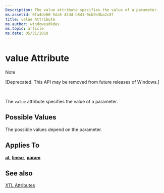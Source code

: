```yaml
---
Description: The value attribute specifies the value of a parameter.
ms.assetid: 0fa4de60-5da5-42dd-b841-0cb9e3ba2c8f
title: value Attribute
ms.author: windowssdkdev
ms.topic: article
ms.date: 05/31/2018
---
```


# value Attribute

> [!Note]  
> \[Deprecated. This API may be removed from future releases of Windows.\]

 

The `value` attribute specifies the value of a parameter.

## Possible Values

The possible values depend on the parameter.

## Applies To

[**at**](at-element.md), [**linear**](linear-element.md), [**param**](param-element.md)

## See also

<dl> <dt>

[XTL Attributes](xtl-attributes.md)
</dt> </dl>

 

 



